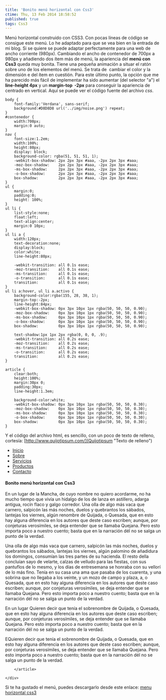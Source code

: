```yaml
---
title: 'Bonito menú horizontal con Css3'
ctime: Thu, 13 Feb 2014 18:58:52
published: true
tags: Css3
---
```


Menú horizontal construido con CSS3. Con pocas líneas de código se consigue este menú. Lo he adaptado para que se vea bien en la entrada de mi blog. Si se quiere se puede adaptar perfectamente para una web de ancho corriente (980px). Cambiando el ancho de contenedor de 700px a 980px y añadiendo dos ítem más de menú, la apariencia del **menú con Css3** queda muy bonita. Tiene una pequeña animación a situar el ratón sobre uno de los elementos del menú. Se trata de  cambiar el color y la dimensión e del ítem en cuestión. Para este último punto, la opción que me ha parecido más fácil de implementar ha sido aumentar (del selector "a") el **line-height 4px** y un **margin-top  -2px** para conseguir la apariencia de centrado en vertical. Aquí se puede ver el código fuente del archivo _css_.

```
body {
	font-family:'Verdana', sans-serif;
	background:#D8D8D8 url('../img/noise.png') repeat;
}
#contenedor {
	width:700px;
	margin:0 auto;
}
nav {
	font-size:1.2em;
	width:100%;
	height:80px;
	display: block;
	background-color: rgba(51, 51, 51, 1);
	-webkit-box-shadow: 2px 2px 3px #aaa, -2px 2px 3px #aaa;
	-moz-box-shadow:    2px 2px 3px #aaa, -2px 2px 3px #aaa;
	-ms-box-shadow:     2px 2px 3px #aaa, -2px 2px 3px #aaa;
	-o-box-shadow:      2px 2px 3px #aaa, -2px 2px 3px #aaa;
	box-shadow:         2px 2px 3px #aaa, -2px 2px 3px #aaa;
}
ul {
	margin:0;
	padding:0;
	height: 100%;
}
ul li {
	list-style:none;
	float:left;
	text-align:center;
	margin:0 10px;
}
ul li a {
	width:120px;
	text-decoration:none;
	display:block;
	color:white;
	line-height:80px;

	-webkit-transition: all 0.1s ease;
	-moz-transition:    all 0.1s ease;
	-ms-transition:     all 0.1s ease;
	-o-transition:      all 0.1s ease;
	transition:         all 0.1s ease;
}
ul li a:hover, ul li a.activo {
	background-color:rgba(155, 28, 38, 1);
	margin-top:-2px;
	line-height:84px;
	-webkit-box-shadow: 0px 3px 10px 1px rgba(50, 50, 50, 0.90);
	-moz-box-shadow:    0px 3px 10px 1px rgba(50, 50, 50, 0.90);
	-ms-box-shadow:     0px 3px 10px 1px rgba(50, 50, 50, 0.90);
	-o-box-shadow:      0px 3px 10px 1px rgba(50, 50, 50, 0.90);
	box-shadow:         0px 3px 10px 1px rgba(50, 50, 50, 0.90);

	text-shadow:1px 1px 2px rgba(0, 0, 0, .9);
	-webkit-transition: all 0.2s ease;
	-moz-transition:    all 0.2s ease;
	-ms-transition:     all 0.2s ease;
	-o-transition:      all 0.2s ease;
	transition:         all 0.2s ease;
}

article {
	clear:both;
	height:100%;
	margin:30px 0;
	padding:30px;
	line-height:1.3em;

	background-color:white;
	-webkit-box-shadow: 0px 3px 10px 1px rgba(50, 50, 50, 0.30);
	-moz-box-shadow:    0px 3px 10px 1px rgba(50, 50, 50, 0.30);
	-ms-box-shadow:     0px 3px 10px 1px rgba(50, 50, 50, 0.30);
	-o-box-shadow:      0px 3px 10px 1px rgba(50, 50, 50, 0.30);
	box-shadow:         0px 3px 10px 1px rgba(50, 50, 50, 0.30);
}
```

Y el código del archivo html, es sencillo, con un poco de texto de relleno, cortesía: [http://www.quijotipsum.com/](Quijotipsum "Texto de relleno")

<!doctype html>
<html lang="es">
<head>
	<meta charset="UTF-8" />
	<title>Bonito menú horizontal con Css3</title>
	<link rel="stylesheet" href="css/style.css" type="text/css" media="screen" title="no title" charset="utf-8"/>
</head>
<body>
	<div id="contenedor">
		<nav>
			<ul>
				<li><a href="#">Inicio</a></li>
				<li><a href="#">Sobre</a></li>
				<li><a href="#" class="activo">Servicios</a></li>
				<li><a href="#">Productos</a></li>
				<li><a href="#">Contacto</a></li>
			</ul>
		</nav>
		<article>
			<h4>Bonito menú horizontal con Css3</h4>
			<p>En un lugar de la Mancha, de cuyo nombre no quiero acordarme, no ha mucho tiempo que vivía un hidalgo de los de lanza en astillero, adarga antigua, rocín flaco y galgo corredor. Una olla de algo más vaca que carnero, salpicón las más noches, duelos y quebrantos los sábados, lantejas los viernes, algún renombre de Quijada, o Quesada, que en esto hay alguna diferencia en los autores que deste caso escriben; aunque, por conjeturas verosímiles, se deja entender que se llamaba Quejana. Pero esto importa poco a nuestro cuento; basta que en la narración dél no se salga un punto de la verdad.</p>
			<p>Una olla de algo más vaca que carnero, salpicón las más noches, duelos y quebrantos los sábados, lantejas los viernes, algún palomino de añadidura los domingos, consumían las tres partes de su hacienda. El resto della concluían sayo de velarte, calzas de velludo para las fiestas, con sus pantuflos de lo mesmo, y los días de entresemana se honraba con su vellorí de lo más fino. Tenía en su casa una ama que pasaba de los cuarenta, y una sobrina que no llegaba a los veinte, y un mozo de campo y plaza, a, o Quesada, que en esto hay alguna diferencia en los autores que deste caso escriben; aunque, por conjeturas verosímiles, se deja entender que se llamaba Quejana. Pero esto importa poco a nuestro cuento; basta que en la narración dél no se salga un punto de la verdad. </p>
			<p>En un lugar  Quieren decir que tenía el sobrenombre de Quijada, o Quesada, que en esto hay alguna diferencia en los autores que deste caso escriben; aunque, por conjeturas verosímiles, se deja entender que se llamaba Quejana. Pero esto importa poco a nuestro cuento; basta que en la narración dél no se salga un punto de la verdad.</p>
			<p>EQuieren decir que tenía el sobrenombre de Quijada, o Quesada, que en esto hay alguna diferencia en los autores que deste caso escriben; aunque, por conjeturas verosímiles, se deja entender que se llamaba Quejana. Pero esto importa poco a nuestro cuento; basta que en la narración dél no se salga un punto de la verdad. </p>

		</article>

	</div>
</body>
</html>

Si te ha gustado el menú, puedes descargarlo desde este enlace: [menu horizontal css3](https://dl.dropboxusercontent.com/u/12043780/ivanalbizu.eu/bonito-menu-horizontal-css3.zip)